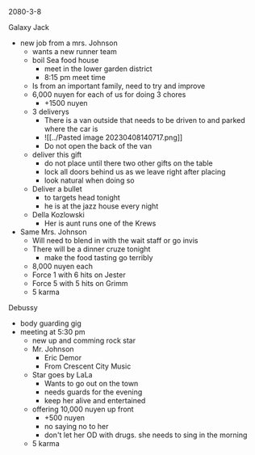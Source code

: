 2080-3-8

Galaxy Jack
- new job from a mrs. Johnson
	- wants a new runner team
	- boil Sea food house
		- meet in the lower garden district
		- 8:15 pm meet time
	- Is from an important family, need to try and improve
	- 6,000 nuyen for each of us for doing 3 chores
		- +1500 nuyen
	- 3 deliverys
		- There is a van outside that needs to be driven to and parked where the car is
		- ![[../Pasted image 20230408140717.png]]
		- Do not open the back of the van
	- deliver this gift
		- do not place until there two other gifts on the table
		- lock all doors behind us as we leave right after placing
		- look natural when doing so
	- Deliver a bullet
		- to targets head tonight
		- he is at the jazz house every night
	- Della Kozlowski
		- Her is aunt runs one of the Krews
- Same Mrs. Johnson
	- Will need to blend in with the wait staff or go invis
	- There will be a dinner cruze tonight
		- make the food tasting go terribly
	- 8,000 nuyen each
	- Force 1 with 6 hits on Jester
	- Force 5 with 5 hits on Grimm
	- 5 karma

Debussy
- body guarding gig
- meeting at 5:30 pm
	- new up and comming rock star
	- Mr. Johnson
		- Eric Demor
		- From Crescent City Music
	- Star goes by LaLa
		- Wants to go out on the town
		- needs guards for the evening
		- keep her alive and entertained
	- offering 10,000 nuyen up front
		- +500 nuyen
		- no saying no to her
		- don't let her OD with drugs. she needs to sing in the morning
	- 5 karma